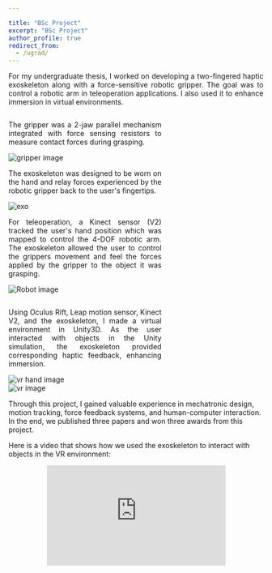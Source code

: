 ```yaml
---

title: "BSc Project"
excerpt: "BSc Project"
author_profile: true
redirect_from: 
  - /ugrad/
---
```

<style>
.video-container {
  max-width: 800px; /* constrain max width */
  position: relative;
  padding-bottom: 56.25%; /* 16:9 aspect ratio (9 / 16 = 0.5625 or 56.25%) */
  height: 0;
  overflow: hidden;
}

.video-container iframe {
  position: absolute;

  top: 0; 
  left: 0;
  right: 0;
  margin: auto;
  width: 70%;
  height: 70%;
}
</style>


<style>

.container {
  display: flex;
  flex-wrap: wrap; 
  padding: 0px;
}

.text {
  width: 60%;
  text-align: justify;
  
  padding-right: 20px; /* Add right padding to create space */
}

.image {
  width: 40%;
}
.image222 {
  width: 100%;
}
@media (max-width: 600px) {
  .text, .image {
    width: 100%;
    
    padding-right: 0; /* Remove padding on smaller screens */
  }
}
</style>



<div style="text-align: justify">For my undergraduate thesis, I worked on developing a two-fingered haptic exoskeleton along with a force-sensitive robotic gripper. The goal was to control a robotic arm in teleoperation applications. I also used it to enhance immersion in virtual environments.  </div>
<div class="text">
    <p> </p> 
  </div>


<div class="container">

  <div class="text">
    <p>The gripper was a 2-jaw parallel mechanism integrated with force sensing resistors to measure contact forces during grasping.</p> 
  </div>

  <div class="image">
    <img src="images/EmbeddedImage1.jpg" alt="gripper image"> 
  </div>

</div>


<div class="container">

  <div class="text">
    <p>The exoskeleton was designed to be worn on the hand and relay forces experienced by the robotic gripper back to the user's fingertips. </p> 
  </div>

  <div class="image">
    <img src="images/EmbeddedImage2.png" alt="exo"> 
  </div>

</div>



<div class="container">

  <div class="text">
    <p>For teleoperation, a Kinect sensor (V2) tracked the user's hand position which was mapped to control the 4-DOF robotic arm. The exoskeleton allowed the user to control the grippers movement and feel the forces applied by the gripper to the object it was grasping.</p> 
  </div>

  <div class="image">
    <img src="images/EmbeddedImage.png" alt="Robot image"> 
  </div>

</div>

<div class="text">
    <p> </p> 
  </div>

<div class="container">

  <div class="text">
    <p>Using Oculus Rift, Leap motion sensor, Kinect V2, and the exoskeleton, I made a virtual environment in Unity3D. As the user interacted with objects in the Unity simulation, the exoskeleton provided corresponding haptic feedback, enhancing immersion.</p> 
  </div>

  <div class="image">
    <img src="images/EmbeddedImage123.png" alt="vr hand image"> 
  </div>

</div>

<div class="image222">
    <img src="images/Annotation 2020-10-27 190614.png" alt="vr image"> 
</div>


Through this project, I gained valuable experience in mechatronic design, motion tracking, force feedback systems, and human-computer interaction. In the end, we published three papers and won three awards from this project.


Here is a video that shows how we used the exoskeleton to interact with objects in the VR environment:
<div class="video-container">
  <iframe src="https://www.youtube.com/embed/vwxGTvljvsQ" title="HEXON - a two-finger haptic exoskeleton" frameborder="0" allow="accelerometer; autoplay; clipboard-write; encrypted-media; gyroscope; picture-in-picture; web-share" allowfullscreen></iframe>
</div>